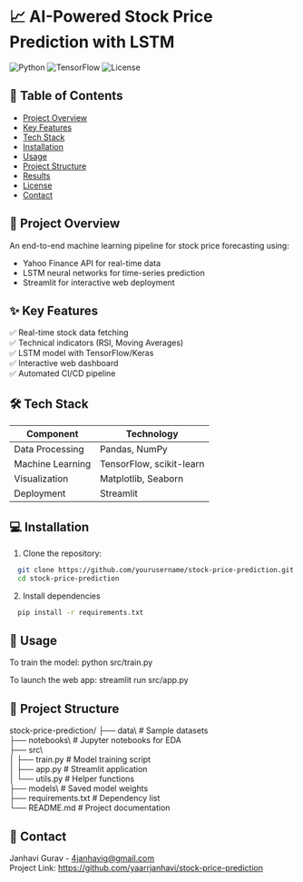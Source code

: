 # 📈 AI-Powered Stock Price Prediction with LSTM

![Python](https://img.shields.io/badge/Python-3.9+-blue)
![TensorFlow](https://img.shields.io/badge/TensorFlow-2.15-orange)
![License](https://img.shields.io/badge/License-MIT-green)

## 📌 Table of Contents
- [Project Overview](#-project-overview)
- [Key Features](#-key-features)
- [Tech Stack](#-tech-stack)
- [Installation](#-installation)
- [Usage](#-usage)
- [Project Structure](#-project-structure)
- [Results](#-results)
- [License](#-license)
- [Contact](#-contact)

## 🌟 Project Overview
An end-to-end machine learning pipeline for stock price forecasting using:
- Yahoo Finance API for real-time data
- LSTM neural networks for time-series prediction
- Streamlit for interactive web deployment

## ✨ Key Features
✅ Real-time stock data fetching  
✅ Technical indicators (RSI, Moving Averages)  
✅ LSTM model with TensorFlow/Keras  
✅ Interactive web dashboard  
✅ Automated CI/CD pipeline  

## 🛠️ Tech Stack
| Component          | Technology |
|--------------------|------------|
| Data Processing    | Pandas, NumPy |
| Machine Learning   | TensorFlow, scikit-learn |
| Visualization      | Matplotlib, Seaborn |
| Deployment         | Streamlit |

## 💻 Installation

1. Clone the repository:
```bash
  git clone https://github.com/yourusername/stock-price-prediction.git
  cd stock-price-prediction
```


2. Install dependencies 
```bash
  pip install -r requirements.txt
```

## 🚀 Usage
To train the model:
python src/train.py

To launch the web app:
streamlit run src/app.py

## 📂 Project Structure
stock-price-prediction/
├── data\               # Sample datasets  
├── notebooks\          # Jupyter notebooks for EDA  
├── src\  
│   ├── train.py        # Model training script  
│   ├── app.py          # Streamlit application  
│   └── utils.py        # Helper functions  
├── models\             # Saved model weights  
├── requirements.txt    # Dependency list  
└── README.md           # Project documentation  

## 📧 Contact
Janhavi Gurav - 4janhavig@gmail.com  
Project Link: https://github.com/yaarrjanhavi/stock-price-prediction
